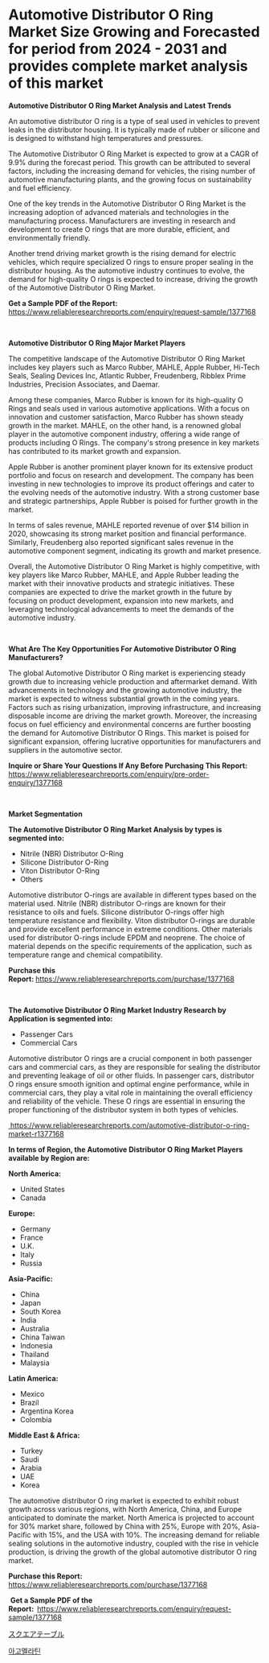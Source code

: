 <p><h1>Automotive Distributor O Ring Market Size Growing and Forecasted for period from 2024 - 2031 and provides complete market analysis of this market</h1></p><p><strong>Automotive Distributor O Ring Market Analysis and Latest Trends</strong></p>
<p><p>An automotive distributor O ring is a type of seal used in vehicles to prevent leaks in the distributor housing. It is typically made of rubber or silicone and is designed to withstand high temperatures and pressures.</p><p>The Automotive Distributor O Ring Market is expected to grow at a CAGR of 9.9% during the forecast period. This growth can be attributed to several factors, including the increasing demand for vehicles, the rising number of automotive manufacturing plants, and the growing focus on sustainability and fuel efficiency.</p><p>One of the key trends in the Automotive Distributor O Ring Market is the increasing adoption of advanced materials and technologies in the manufacturing process. Manufacturers are investing in research and development to create O rings that are more durable, efficient, and environmentally friendly.</p><p>Another trend driving market growth is the rising demand for electric vehicles, which require specialized O rings to ensure proper sealing in the distributor housing. As the automotive industry continues to evolve, the demand for high-quality O rings is expected to increase, driving the growth of the Automotive Distributor O Ring Market.</p></p>
<p><strong>Get a Sample PDF of the Report:&nbsp;</strong> <a href="https://www.reliableresearchreports.com/enquiry/request-sample/1377168">https://www.reliableresearchreports.com/enquiry/request-sample/1377168</a></p>
<p>&nbsp;</p>
<p><strong>Automotive Distributor O Ring Major Market Players</strong></p>
<p><p>The competitive landscape of the Automotive Distributor O Ring Market includes key players such as Marco Rubber, MAHLE, Apple Rubber, Hi-Tech Seals, Sealing Devices Inc, Atlantic Rubber, Freudenberg, Ribblex Prime Industries, Precision Associates, and Daemar. </p><p>Among these companies, Marco Rubber is known for its high-quality O Rings and seals used in various automotive applications. With a focus on innovation and customer satisfaction, Marco Rubber has shown steady growth in the market. MAHLE, on the other hand, is a renowned global player in the automotive component industry, offering a wide range of products including O Rings. The company's strong presence in key markets has contributed to its market growth and expansion.</p><p>Apple Rubber is another prominent player known for its extensive product portfolio and focus on research and development. The company has been investing in new technologies to improve its product offerings and cater to the evolving needs of the automotive industry. With a strong customer base and strategic partnerships, Apple Rubber is poised for further growth in the market.</p><p>In terms of sales revenue, MAHLE reported revenue of over $14 billion in 2020, showcasing its strong market position and financial performance. Similarly, Freudenberg also reported significant sales revenue in the automotive component segment, indicating its growth and market presence.</p><p>Overall, the Automotive Distributor O Ring Market is highly competitive, with key players like Marco Rubber, MAHLE, and Apple Rubber leading the market with their innovative products and strategic initiatives. These companies are expected to drive the market growth in the future by focusing on product development, expansion into new markets, and leveraging technological advancements to meet the demands of the automotive industry.</p></p>
<p>&nbsp;</p>
<p><strong>What Are The Key Opportunities For Automotive Distributor O Ring Manufacturers?</strong></p>
<p><p>The global Automotive Distributor O Ring market is experiencing steady growth due to increasing vehicle production and aftermarket demand. With advancements in technology and the growing automotive industry, the market is expected to witness substantial growth in the coming years. Factors such as rising urbanization, improving infrastructure, and increasing disposable income are driving the market growth. Moreover, the increasing focus on fuel efficiency and environmental concerns are further boosting the demand for Automotive Distributor O Rings. This market is poised for significant expansion, offering lucrative opportunities for manufacturers and suppliers in the automotive sector.</p></p>
<p><strong>Inquire or Share Your Questions If Any Before Purchasing This Report:</strong> <a href="https://www.reliableresearchreports.com/enquiry/pre-order-enquiry/1377168">https://www.reliableresearchreports.com/enquiry/pre-order-enquiry/1377168</a></p>
<p>&nbsp;</p>
<p><strong>Market Segmentation</strong></p>
<p><strong>The Automotive Distributor O Ring Market Analysis by types is segmented into:</strong></p>
<p><ul><li>Nitrile (NBR) Distributor O-Ring</li><li>Silicone Distributor O-Ring</li><li>Viton Distributor O-Ring</li><li>Others</li></ul></p>
<p><p>Automotive distributor O-rings are available in different types based on the material used. Nitrile (NBR) distributor O-rings are known for their resistance to oils and fuels. Silicone distributor O-rings offer high temperature resistance and flexibility. Viton distributor O-rings are durable and provide excellent performance in extreme conditions. Other materials used for distributor O-rings include EPDM and neoprene. The choice of material depends on the specific requirements of the application, such as temperature range and chemical compatibility.</p></p>
<p><strong>Purchase this Report:&nbsp;</strong><a href="https://www.reliableresearchreports.com/purchase/1377168">https://www.reliableresearchreports.com/purchase/1377168</a></p>
<p>&nbsp;</p>
<p><strong>The Automotive Distributor O Ring Market Industry Research by Application is segmented into:</strong></p>
<p><ul><li>Passenger Cars</li><li>Commercial Cars</li></ul></p>
<p><p>Automotive distributor O rings are a crucial component in both passenger cars and commercial cars, as they are responsible for sealing the distributor and preventing leakage of oil or other fluids. In passenger cars, distributor O rings ensure smooth ignition and optimal engine performance, while in commercial cars, they play a vital role in maintaining the overall efficiency and reliability of the vehicle. These O rings are essential in ensuring the proper functioning of the distributor system in both types of vehicles.</p></p>
<p><a href="https://www.reliableresearchreports.com/automotive-distributor-o-ring-market-r1377168">&nbsp;https://www.reliableresearchreports.com/automotive-distributor-o-ring-market-r1377168</a></p>
<p><strong>In terms of Region, the Automotive Distributor O Ring Market Players available by Region are:</strong></p>
<p>
    <p> <strong> North America: </strong>
        <ul>
            <li>United States</li>
            <li>Canada</li>
        </ul>
        </p> 
    <p> <strong> Europe: </strong>
        <ul>
            <li>Germany</li>
            <li>France</li>
            <li>U.K.</li>
            <li>Italy</li>
            <li>Russia</li>
        </ul>
        </p> 
    <p> <strong> Asia-Pacific: </strong>
        <ul>
            <li>China</li>
            <li>Japan</li>
            <li>South Korea</li>
            <li>India</li>
            <li>Australia</li>
            <li>China Taiwan</li>
            <li>Indonesia</li>
            <li>Thailand</li>
            <li>Malaysia</li>
        </ul>
        </p> 
    <p> <strong> Latin America: </strong>
        <ul>
            <li>Mexico</li>
            <li>Brazil</li>
            <li>Argentina Korea</li>
            <li>Colombia</li>
        </ul>
        </p> 
    <p> <strong> Middle East & Africa: </strong>
        <ul>
            <li>Turkey</li>
            <li>Saudi</li>
            <li>Arabia</li>
            <li>UAE</li>
            <li>Korea</li>
        </ul>
    </p>
    </p>
<p><p>The automotive distributor O ring market is expected to exhibit robust growth across various regions, with North America, China, and Europe anticipated to dominate the market. North America is projected to account for 30% market share, followed by China with 25%, Europe with 20%, Asia-Pacific with 15%, and the USA with 10%. The increasing demand for reliable sealing solutions in the automotive industry, coupled with the rise in vehicle production, is driving the growth of the global automotive distributor O ring market.</p></p>
<p><strong>Purchase this Report: </strong><a href="https://www.reliableresearchreports.com/purchase/1377168">https://www.reliableresearchreports.com/purchase/1377168</a></p>
<p>&nbsp;<strong>Get a Sample PDF of the Report:&nbsp;&nbsp;</strong><a href="https://www.reliableresearchreports.com/enquiry/request-sample/1377168">https://www.reliableresearchreports.com/enquiry/request-sample/1377168</a></p>
<p><strong></strong></p>
<p><p><a href="https://github.com/mohamedbakry57/Market-Research-Report-List-5/blob/main/3487305185849.md">スクエアテーブル</a></p><p><a href="https://github.com/laholand/Market-Research-Report-List-5/blob/main/34969111197.md">아고멜라틴</a></p></p>